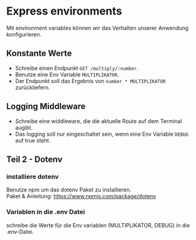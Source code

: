 # Express environments

Mit environment variables können wir das Verhalten unserer Anwendung konfigurieren.

## Konstante Werte
* Schreibe einen Endpunkt `GET /multiply/:number`. 
* Benutze eine Env Variable `MULTIPLIKATOR`.  
* Der Endpunkt soll das Ergebnis von `number * MULTIPLIKATOR` zurückliefern.

## Logging Middleware
* Schreibe eine widdleware, die die aktuelle Route auf dem Terminal augibt.
* Das logging soll nur eingeschaltet sein, wenn eine Env Variable `DEBUG` auf true steht.

## Teil 2 - Dotenv
### installiere dotenv
Benutze npm um das dotenv Paket zu installieren.  
Paket & Anleitung: https://www.npmjs.com/package/dotenv

### Variablen in die .env Datei
schreibe die Werte für die Env variablen (MULTIPLIKATOR, DEBUG) in die .env-Datei.